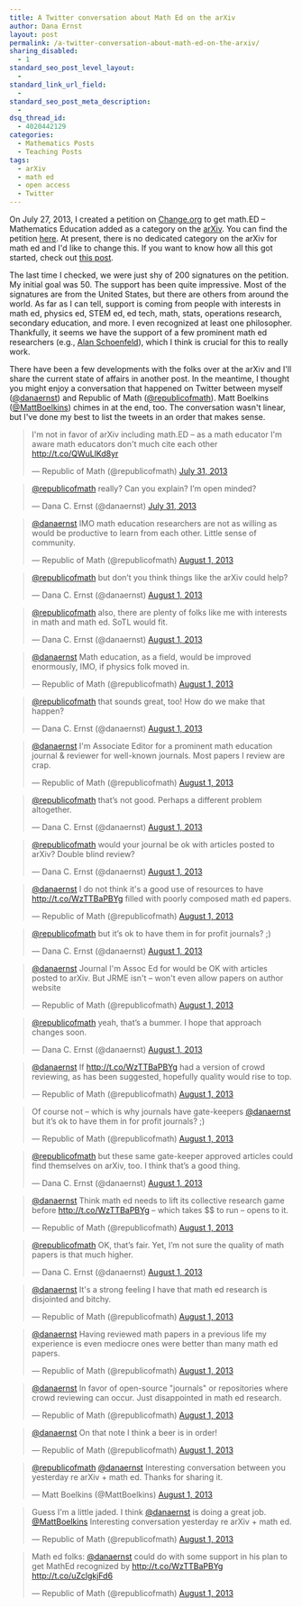 ```yaml
---
title: A Twitter conversation about Math Ed on the arXiv
author: Dana Ernst
layout: post
permalink: /a-twitter-conversation-about-math-ed-on-the-arxiv/
sharing_disabled:
  - 1
standard_seo_post_level_layout:
  - 
standard_link_url_field:
  - 
standard_seo_post_meta_description:
  - 
dsq_thread_id:
  - 4020442129
categories:
  - Mathematics Posts
  - Teaching Posts
tags:
  - arXiv
  - math ed
  - open access
  - Twitter
---
```

<meta name="twitter:widgets:link-color" content="#4d8b97" />


On July 27, 2013, I created a petition on [Change.org][1] to get math.ED &#8211; Mathematics Education added as a category on the [arXiv][2]. You can find the petition [here][3]. At present, there is no dedicated category on the arXiv for math ed and I'd like to change this. If you want to know how all this got started, check out [this post][4].

The last time I checked, we were just shy of 200 signatures on the petition. My initial goal was 50. The support has been quite impressive. Most of the signatures are from the United States, but there are others from around the world. As far as I can tell, support is coming from people with interests in math ed, physics ed, STEM ed, ed tech, math, stats, operations research, secondary education, and more. I even recognized at least one philosopher. Thankfully, it seems we have the support of a few prominent math ed researchers (e.g., [Alan Schoenfeld][5]), which I think is crucial for this to really work.

There have been a few developments with the folks over at the arXiv and I'll share the current state of affairs in another post. In the meantime, I thought you might enjoy a conversation that happened on Twitter between myself ([@danaernst][6]) and Republic of Math ([@republicofmath][7]). Matt Boelkins ([@MattBoelkins][8]) chimes in at the end, too. The conversation wasn't linear, but I've done my best to list the tweets in an order that makes sense.

<blockquote class="twitter-tweet">
  <p>
    I'm not in favor of arXiv including math.ED &#8211; as a math educator I'm aware math educators don't much cite each other <a href="http://t.co/QWuLlKd8yr">http://t.co/QWuLlKd8yr</a>
  </p>
  
  <p>
    &mdash; Republic of Math (@republicofmath) <a href="https://twitter.com/republicofmath/statuses/362685493147729920">July 31, 2013</a>
  </p>
</blockquote>



<blockquote class="twitter-tweet">
  <p>
    <a href="https://twitter.com/republicofmath">@republicofmath</a> really? Can you explain? I’m open minded?
  </p>
  
  <p>
    &mdash; Dana C. Ernst (@danaernst) <a href="https://twitter.com/danaernst/statuses/362724009474916352">July 31, 2013</a>
  </p>
</blockquote>



<blockquote class="twitter-tweet">
  <p>
    <a href="https://twitter.com/danaernst">@danaernst</a> IMO math education researchers are not as willing as would be productive to learn from each other. Little sense of community.
  </p>
  
  <p>
    &mdash; Republic of Math (@republicofmath) <a href="https://twitter.com/republicofmath/statuses/362725504052244480">August 1, 2013</a>
  </p>
</blockquote>



<blockquote class="twitter-tweet">
  <p>
    <a href="https://twitter.com/republicofmath">@republicofmath</a> but don’t you think things like the arXiv could help?
  </p>
  
  <p>
    &mdash; Dana C. Ernst (@danaernst) <a href="https://twitter.com/danaernst/statuses/362725769987899392">August 1, 2013</a>
  </p>
</blockquote>



<blockquote class="twitter-tweet">
  <p>
    <a href="https://twitter.com/republicofmath">@republicofmath</a> also, there are plenty of folks like me with interests in math and math ed. SoTL would fit.
  </p>
  
  <p>
    &mdash; Dana C. Ernst (@danaernst) <a href="https://twitter.com/danaernst/statuses/362726021629358083">August 1, 2013</a>
  </p>
</blockquote>



<blockquote class="twitter-tweet">
  <p>
    <a href="https://twitter.com/danaernst">@danaernst</a> Math education, as a field, would be improved enormously, IMO, if physics folk moved in.
  </p>
  
  <p>
    &mdash; Republic of Math (@republicofmath) <a href="https://twitter.com/republicofmath/statuses/362725911738580993">August 1, 2013</a>
  </p>
</blockquote>



<blockquote class="twitter-tweet">
  <p>
    <a href="https://twitter.com/republicofmath">@republicofmath</a> that sounds great, too! How do we make that happen?
  </p>
  
  <p>
    &mdash; Dana C. Ernst (@danaernst) <a href="https://twitter.com/danaernst/statuses/362726176634044417">August 1, 2013</a>
  </p>
</blockquote>



<blockquote class="twitter-tweet">
  <p>
    <a href="https://twitter.com/danaernst">@danaernst</a> I'm Associate Editor for a prominent math education journal & reviewer for well-known journals. Most papers I review are crap.
  </p>
  
  <p>
    &mdash; Republic of Math (@republicofmath) <a href="https://twitter.com/republicofmath/statuses/362726203557298176">August 1, 2013</a>
  </p>
</blockquote>



<blockquote class="twitter-tweet">
  <p>
    <a href="https://twitter.com/republicofmath">@republicofmath</a> that’s not good. Perhaps a different problem altogether.
  </p>
  
  <p>
    &mdash; Dana C. Ernst (@danaernst) <a href="https://twitter.com/danaernst/statuses/362726531316985856">August 1, 2013</a>
  </p>
</blockquote>



<blockquote class="twitter-tweet">
  <p>
    <a href="https://twitter.com/republicofmath">@republicofmath</a> would your journal be ok with articles posted to arXiv? Double blind review?
  </p>
  
  <p>
    &mdash; Dana C. Ernst (@danaernst) <a href="https://twitter.com/danaernst/statuses/362726718068375553">August 1, 2013</a>
  </p>
</blockquote>



<blockquote class="twitter-tweet">
  <p>
    <a href="https://twitter.com/danaernst">@danaernst</a> I do not think it's a good use of resources to have <a href="http://t.co/WzTTBaPBYg">http://t.co/WzTTBaPBYg</a> filled with poorly composed math ed papers.
  </p>
  
  <p>
    &mdash; Republic of Math (@republicofmath) <a href="https://twitter.com/republicofmath/statuses/362726770337787905">August 1, 2013</a>
  </p>
</blockquote>



<blockquote class="twitter-tweet">
  <p>
    <a href="https://twitter.com/republicofmath">@republicofmath</a> but it’s ok to have them in for profit journals? ;)
  </p>
  
  <p>
    &mdash; Dana C. Ernst (@danaernst) <a href="https://twitter.com/danaernst/statuses/362727066623410178">August 1, 2013</a>
  </p>
</blockquote>



<blockquote class="twitter-tweet">
  <p>
    <a href="https://twitter.com/danaernst">@danaernst</a> Journal I'm Assoc Ed for would be OK with articles posted to arXiv. But JRME isn't &#8211; won't even allow papers on author website
  </p>
  
  <p>
    &mdash; Republic of Math (@republicofmath) <a href="https://twitter.com/republicofmath/statuses/362727995191996417">August 1, 2013</a>
  </p>
</blockquote>



<blockquote class="twitter-tweet">
  <p>
    <a href="https://twitter.com/republicofmath">@republicofmath</a> yeah, that’s a bummer. I hope that approach changes soon.
  </p>
  
  <p>
    &mdash; Dana C. Ernst (@danaernst) <a href="https://twitter.com/danaernst/statuses/362728701252739075">August 1, 2013</a>
  </p>
</blockquote>



<blockquote class="twitter-tweet">
  <p>
    <a href="https://twitter.com/danaernst">@danaernst</a> If <a href="http://t.co/WzTTBaPBYg">http://t.co/WzTTBaPBYg</a> had a version of crowd reviewing, as has been suggested, hopefully quality would rise to top.
  </p>
  
  <p>
    &mdash; Republic of Math (@republicofmath) <a href="https://twitter.com/republicofmath/statuses/362728200268296193">August 1, 2013</a>
  </p>
</blockquote>



<blockquote class="twitter-tweet">
  <p>
    Of course not &#8211; which is why journals have gate-keepers <a href="https://twitter.com/danaernst">@danaernst</a> but it’s ok to have them in for profit journals? ;)
  </p>
  
  <p>
    &mdash; Republic of Math (@republicofmath) <a href="https://twitter.com/republicofmath/statuses/362728468108152832">August 1, 2013</a>
  </p>
</blockquote>



<blockquote class="twitter-tweet">
  <p>
    <a href="https://twitter.com/republicofmath">@republicofmath</a> but these same gate-keeper approved articles could find themselves on arXiv, too. I think that’s a good thing.
  </p>
  
  <p>
    &mdash; Dana C. Ernst (@danaernst) <a href="https://twitter.com/danaernst/statuses/362729174798057473">August 1, 2013</a>
  </p>
</blockquote>



<blockquote class="twitter-tweet">
  <p>
    <a href="https://twitter.com/danaernst">@danaernst</a> Think math ed needs to lift its collective research game before <a href="http://t.co/WzTTBaPBYg">http://t.co/WzTTBaPBYg</a> &#8211; which takes $$ to run &#8211; opens to it.
  </p>
  
  <p>
    &mdash; Republic of Math (@republicofmath) <a href="https://twitter.com/republicofmath/statuses/362729083316080640">August 1, 2013</a>
  </p>
</blockquote>



<blockquote class="twitter-tweet">
  <p>
    <a href="https://twitter.com/republicofmath">@republicofmath</a> OK, that’s fair. Yet, I’m not sure the quality of math papers is that much higher.
  </p>
  
  <p>
    &mdash; Dana C. Ernst (@danaernst) <a href="https://twitter.com/danaernst/statuses/362729559705124865">August 1, 2013</a>
  </p>
</blockquote>



<blockquote class="twitter-tweet">
  <p>
    <a href="https://twitter.com/danaernst">@danaernst</a> It's a strong feeling I have that math ed research is disjointed and bitchy.
  </p>
  
  <p>
    &mdash; Republic of Math (@republicofmath) <a href="https://twitter.com/republicofmath/statuses/362730259709304834">August 1, 2013</a>
  </p>
</blockquote>



<blockquote class="twitter-tweet">
  <p>
    <a href="https://twitter.com/danaernst">@danaernst</a> Having reviewed math papers in a previous life my experience is even mediocre ones were better than many math ed papers.
  </p>
  
  <p>
    &mdash; Republic of Math (@republicofmath) <a href="https://twitter.com/republicofmath/statuses/362730013608513536">August 1, 2013</a>
  </p>
</blockquote>



<blockquote class="twitter-tweet">
  <p>
    <a href="https://twitter.com/danaernst">@danaernst</a> In favor of open-source "journals" or repositories where crowd reviewing can occur. Just disappointed in math ed research.
  </p>
  
  <p>
    &mdash; Republic of Math (@republicofmath) <a href="https://twitter.com/republicofmath/statuses/362729738470555649">August 1, 2013</a>
  </p>
</blockquote>



<blockquote class="twitter-tweet">
  <p>
    <a href="https://twitter.com/danaernst">@danaernst</a> On that note I think a beer is in order!
  </p>
  
  <p>
    &mdash; Republic of Math (@republicofmath) <a href="https://twitter.com/republicofmath/statuses/362730425912803328">August 1, 2013</a>
  </p>
</blockquote>



<blockquote class="twitter-tweet">
  <p>
    <a href="https://twitter.com/republicofmath">@republicofmath</a> <a href="https://twitter.com/danaernst">@danaernst</a> Interesting conversation between you yesterday re arXiv + math ed. Thanks for sharing it.
  </p>
  
  <p>
    &mdash; Matt Boelkins (@MattBoelkins) <a href="https://twitter.com/MattBoelkins/statuses/362893469628375040">August 1, 2013</a>
  </p>
</blockquote>



<blockquote class="twitter-tweet">
  <p>
    Guess I'm a little jaded. I think <a href="https://twitter.com/danaernst">@danaernst</a> is doing a great job. <a href="https://twitter.com/MattBoelkins">@MattBoelkins</a> Interesting conversation yesterday re arXiv + math ed.
  </p>
  
  <p>
    &mdash; Republic of Math (@republicofmath) <a href="https://twitter.com/republicofmath/statuses/362920557328601089">August 1, 2013</a>
  </p>
</blockquote>



<blockquote class="twitter-tweet">
  <p>
    Math ed folks: <a href="https://twitter.com/danaernst">@danaernst</a> could do with some support in his plan to get MathEd recognized by <a href="http://t.co/WzTTBaPBYg">http://t.co/WzTTBaPBYg</a> <a href="http://t.co/uZclgkjFd6">http://t.co/uZclgkjFd6</a>
  </p>
  
  <p>
    &mdash; Republic of Math (@republicofmath) <a href="https://twitter.com/republicofmath/statuses/362956462835761152">August 1, 2013</a>
  </p>
</blockquote>

 [1]: http://change.org
 [2]: http://arxiv.org
 [3]: http://www.change.org/petitions/arxiv-org-add-math-ed-mathematics-education-category-to-arxiv
 [4]: http://danaernst.com/mathematics-education-on-the-arxiv/
 [5]: http://math.berkeley.edu/people/faculty/alan-schoenfeld
 [6]: https://twitter.com/danaernst
 [7]: https://twitter.com/republicofmath
 [8]: https://twitter.com/MattBoelkins